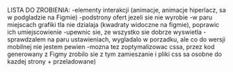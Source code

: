 LISTA DO ZROBIENIA:
-elementy interakcji (animacje, animacje hiperlacz, sa w podgladzie na Figmie)
-podstrony ofert jezeli sie nie wyrobie
-w paru miejscach grafiki tla nie dzialaja (kwadraty widoczne na figmie), poprawic ich umiejscowienie
-upewnic sie, ze wszystko sie dobrze wyswietla - sprawdzalem na paru ustawieniach, wygladalo w porzadku, ale co do wersji mobilnej nie jestem pewien
-mozna tez zoptymalizowac cssa, przez kod generowany z Figmy zrobilo sie z tym zamieszanie i pliki css sa osobne do kazdej strony + przeladowane)  
